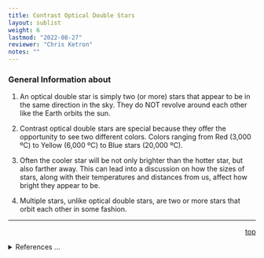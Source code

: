 ```yaml
---
title: Contrast Optical Double Stars
layout: sublist
weight: 6
lastmod: "2022-08-27"
reviewer: "Chris Ketron"
notes: ""
---
```


### General Information about   

1.	An optical double star is simply two (or more) stars that appear to be in the same direction in the sky.  They do NOT revolve around each other like the Earth orbits the sun. 

1.	Contrast optical double stars are special because they offer the opportunity to see two different colors.  Colors ranging from Red (3,000 ºC) to Yellow (6,000 ºC) to Blue stars (20,000 ºC). 
 
1.	Often the cooler star will be not only brighter than the hotter star, but also farther away.  This can lead into a discussion on how the sizes of stars, along with their temperatures and distances from us, affect how bright they appear to be.

1.	Multiple stars, unlike optical double stars, are two or more stars that orbit each other in some fashion.

---
<span style='float:right;'>[top](#)</span>
<br/>
<details>
<summary>References ...</summary>

|   |   |   | 
|---|---|---|
|**Item**|**Updated**|**Notes**|
|   |   |   |
</details>
